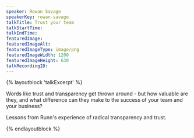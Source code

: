 ```yaml
---
speaker: Rowan Savage
speakerKey: rowan-savage
talkTitle: Trust your team
talkStartTime:
talkEndTime:
featuredImage:
featuredImageAlt:
featuredImageType: image/png
featuredImageWidth: 1200
featuredImageHeight: 630
talkRecordingID:
---
```


{% layoutblock 'talkExcerpt' %}

<p>Words like trust and transparency get thrown around - but how valuable are they, and what difference can they make to the success of your team and your business?</p>

<p>Lessons from Runn's experience of radical transparency and trust.</p>
{% endlayoutblock %}
